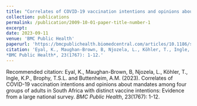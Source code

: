 ```yaml
---
title: "Correlates of COVID-19 vaccination intentions and opinions about mandates among four groups of adults in South Africa with distinct vaccine intentions: Evidence from a large national survey"
collection: publications
permalink: /publication/2009-10-01-paper-title-number-1
excerpt: 
date: 2023-09-11
venue: 'BMC Public Health'
paperurl: 'https://bmcpublichealth.biomedcentral.com/articles/10.1186/s12889-023-16584-w#:~:text=Large%20and%20significant%20variation%20in,the%20“definitely%20not”s.'
citation: 'Eyal, K., Maughan-Brown, B, Njozela, L., Köhler, T., Ingle, K.P., Brophy, T.S.L. and Buttenheim, A.M. (2023). Correlates of COVID-19 vaccination intentions and opinions about mandates among four groups of adults in South Africa with distinct vaccine intentions: Evidence from a large national survey.
*BMC Public Health*, 23(1767): 1-12.'
---
```


Recommended citation: Eyal, K., Maughan-Brown, B, Njozela, L., Köhler, T., Ingle, K.P., Brophy, T.S.L. and Buttenheim, A.M. (2023). Correlates of COVID-19 vaccination intentions and opinions about mandates among four groups of adults in South Africa with distinct vaccine intentions: Evidence from a large national survey.
*BMC Public Health*, 23(1767): 1-12.

